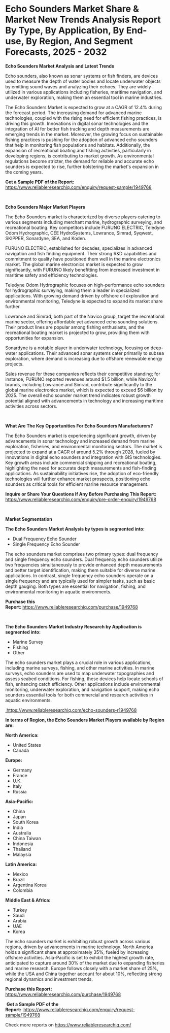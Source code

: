 <p><h1>Echo Sounders Market Share & Market New Trends Analysis Report By Type, By Application, By End-use, By Region, And Segment Forecasts, 2025 - 2032</h1></p><p><strong>Echo Sounders Market Analysis and Latest Trends</strong></p>
<p><p>Echo sounders, also known as sonar systems or fish finders, are devices used to measure the depth of water bodies and locate underwater objects by emitting sound waves and analyzing their echoes. They are widely utilized in various applications including fisheries, maritime navigation, and underwater exploration, making them an essential tool in marine industries.</p><p>The Echo Sounders Market is expected to grow at a CAGR of 12.4% during the forecast period. The increasing demand for advanced marine technologies, coupled with the rising need for efficient fishing practices, is driving this growth. Innovations in digital sonar technologies and the integration of AI for better fish tracking and depth measurements are emerging trends in the market. Moreover, the growing focus on sustainable fishing practices is pushing for the adoption of advanced echo sounders that help in monitoring fish populations and habitats. Additionally, the expansion of recreational boating and fishing activities, particularly in developing regions, is contributing to market growth. As environmental regulations become stricter, the demand for reliable and accurate echo sounders is expected to rise, further bolstering the market's expansion in the coming years.</p></p>
<p><strong>Get a Sample PDF of the Report:&nbsp;</strong> <a href="https://www.reliableresearchiq.com/enquiry/request-sample/1949768?utm_campaign=1129&utm_medium=2&utm_source=Github&utm_content=ia&utm_term=09042025&utm_id=echo-sounders">https://www.reliableresearchiq.com/enquiry/request-sample/1949768</a></p>
<p>&nbsp;</p>
<p><strong>Echo Sounders Major Market Players</strong></p>
<p><p>The Echo Sounders market is characterized by diverse players catering to various segments including merchant marine, hydrographic surveying, and recreational boating. Key competitors include FURUNO ELECTRIC, Teledyne Odom Hydrographic, CEE HydroSystems, Lowrance, Simrad, Syqwest, SKIPPER, Sonardyne, SEA, and Koden.</p><p>FURUNO ELECTRIC, established for decades, specializes in advanced navigation and fish finding equipment. Their strong R&D capabilities and commitment to quality have positioned them well in the marine electronics market. The global marine electronics market is expected to grow significantly, with FURUNO likely benefitting from increased investment in maritime safety and efficiency technologies.</p><p>Teledyne Odom Hydrographic focuses on high-performance echo sounders for hydrographic surveying, making them a leader in specialized applications. With growing demand driven by offshore oil exploration and environmental monitoring, Teledyne is expected to expand its market share further. </p><p>Lowrance and Simrad, both part of the Navico group, target the recreational marine sector, offering affordable yet advanced echo sounding solutions. Their product lines are popular among fishing enthusiasts, and the recreational boating market is projected to grow, providing them with opportunities for expansion. </p><p>Sonardyne is a notable player in underwater technology, focusing on deep-water applications. Their advanced sonar systems cater primarily to subsea exploration, where demand is increasing due to offshore renewable energy projects.</p><p>Sales revenue for these companies reflects their competitive standing; for instance, FURUNO reported revenues around $1.5 billion, while Navico's brands, including Lowrance and Simrad, contribute significantly to the global marine electronics market, which is expected to exceed $6 billion by 2025. The overall echo sounder market trend indicates robust growth potential aligned with advancements in technology and increasing maritime activities across sectors.</p></p>
<p>&nbsp;</p>
<p><strong>What Are The Key Opportunities For Echo Sounders Manufacturers?</strong></p>
<p><p>The Echo Sounders market is experiencing significant growth, driven by advancements in sonar technology and increased demand from marine exploration, fisheries, and environmental monitoring sectors. The market is projected to expand at a CAGR of around 5.2% through 2028, fueled by innovations in digital echo sounders and integration with GIS technologies. Key growth areas include commercial shipping and recreational boating, highlighting the need for accurate depth measurements and fish-finding applications. As sustainability initiatives rise, the adoption of eco-friendly technologies will further enhance market prospects, positioning echo sounders as critical tools for efficient marine resource management.</p></p>
<p><strong>Inquire or Share Your Questions If Any Before Purchasing This Report:</strong> <a href="https://www.reliableresearchiq.com/enquiry/pre-order-enquiry/1949768?utm_campaign=1129&utm_medium=2&utm_source=Github&utm_content=ia&utm_term=09042025&utm_id=echo-sounders">https://www.reliableresearchiq.com/enquiry/pre-order-enquiry/1949768</a></p>
<p>&nbsp;</p>
<p><strong>Market Segmentation</strong></p>
<p><strong>The Echo Sounders Market Analysis by types is segmented into:</strong></p>
<p><ul><li>Dual Frequency Echo Sounder</li><li>Single Frequency Echo Sounder</li></ul></p>
<p><p>The echo sounders market comprises two primary types: dual frequency and single frequency echo sounders. Dual frequency echo sounders utilize two frequencies simultaneously to provide enhanced depth measurements and better target identification, making them suitable for diverse marine applications. In contrast, single frequency echo sounders operate on a single frequency and are typically used for simpler tasks, such as basic depth gauging. Both types are essential for navigation, fishing, and environmental monitoring in aquatic environments.</p></p>
<p><strong>Purchase this Report:&nbsp;</strong><a href="https://www.reliableresearchiq.com/purchase/1949768?utm_campaign=1129&utm_medium=2&utm_source=Github&utm_content=ia&utm_term=09042025&utm_id=echo-sounders">https://www.reliableresearchiq.com/purchase/1949768</a></p>
<p>&nbsp;</p>
<p><strong>The Echo Sounders Market Industry Research by Application is segmented into:</strong></p>
<p><ul><li>Marine Survey</li><li>Fishing</li><li>Other</li></ul></p>
<p><p>The echo sounders market plays a crucial role in various applications, including marine surveys, fishing, and other marine activities. In marine surveys, echo sounders are used to map underwater topographies and assess seabed conditions. For fishing, these devices help locate schools of fish, enhancing catch efficiency. Other applications include environmental monitoring, underwater exploration, and navigation support, making echo sounders essential tools for both commercial and research activities in aquatic environments.</p></p>
<p><a href="https://www.reliableresearchiq.com/echo-sounders-r1949768?utm_campaign=1129&utm_medium=2&utm_source=Github&utm_content=ia&utm_term=09042025&utm_id=echo-sounders">&nbsp;https://www.reliableresearchiq.com/echo-sounders-r1949768</a></p>
<p><strong>In terms of Region, the Echo Sounders Market Players available by Region are:</strong></p>
<p>
    <p> <strong> North America: </strong>
        <ul>
            <li>United States</li>
            <li>Canada</li>
        </ul>
        </p> 
    <p> <strong> Europe: </strong>
        <ul>
            <li>Germany</li>
            <li>France</li>
            <li>U.K.</li>
            <li>Italy</li>
            <li>Russia</li>
        </ul>
        </p> 
    <p> <strong> Asia-Pacific: </strong>
        <ul>
            <li>China</li>
            <li>Japan</li>
            <li>South Korea</li>
            <li>India</li>
            <li>Australia</li>
            <li>China Taiwan</li>
            <li>Indonesia</li>
            <li>Thailand</li>
            <li>Malaysia</li>
        </ul>
        </p> 
    <p> <strong> Latin America: </strong>
        <ul>
            <li>Mexico</li>
            <li>Brazil</li>
            <li>Argentina Korea</li>
            <li>Colombia</li>
        </ul>
        </p> 
    <p> <strong> Middle East & Africa: </strong>
        <ul>
            <li>Turkey</li>
            <li>Saudi</li>
            <li>Arabia</li>
            <li>UAE</li>
            <li>Korea</li>
        </ul>
    </p>
    </p>
<p><p>The echo sounders market is exhibiting robust growth across various regions, driven by advancements in marine technology. North America holds a significant share at approximately 35%, fueled by increasing offshore activities. Asia-Pacific is set to exhibit the highest growth rate, anticipated to capture around 30% of the market due to expanding fisheries and marine research. Europe follows closely with a market share of 25%, while the USA and China together account for about 10%, reflecting strong regional dynamics and investment trends.</p></p>
<p><strong>Purchase this Report: </strong><a href="https://www.reliableresearchiq.com/purchase/1949768?utm_campaign=1129&utm_medium=2&utm_source=Github&utm_content=ia&utm_term=09042025&utm_id=echo-sounders">https://www.reliableresearchiq.com/purchase/1949768</a></p>
<p>&nbsp;<strong>Get a Sample PDF of the Report:&nbsp;&nbsp;</strong><a href="https://www.reliableresearchiq.com/enquiry/request-sample/1949768?utm_campaign=1129&utm_medium=2&utm_source=Github&utm_content=ia&utm_term=09042025&utm_id=echo-sounders">https://www.reliableresearchiq.com/enquiry/request-sample/1949768</a></p>
<p><strong></strong></p>
<p>Check more reports on <a href="https://www.reliableresearchiq.com/?utm_campaign=1129&utm_medium=2&utm_source=Github&utm_content=ia&utm_term=09042025&utm_id=echo-sounders">https://www.reliableresearchiq.com/</a></p>